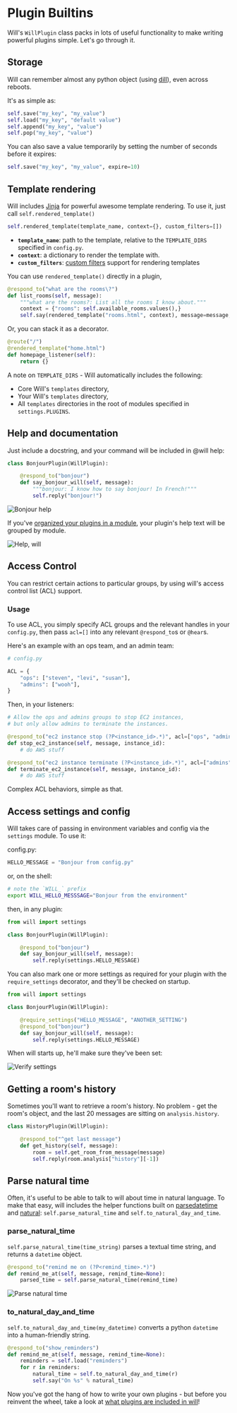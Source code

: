 # Plugin Builtins

Will's `WillPlugin` class packs in lots of useful functionality to make writing powerful plugins simple.  Let's go through it.


## Storage

Will can remember almost any python object (using [dill](https://pypi.python.org/pypi/dill)), even across reboots.

It's as simple as:

```python
self.save("my_key", "my_value")
self.load("my_key", "default value")
self.append("my_key", "value")
self.pop("my_key", "value")
```

You can also save a value temporarily by setting the number of seconds before it expires:

```python
self.save("my_key", "my_value", expire=10)
```


## Template rendering

Will includes [Jinja](http://jinja.pocoo.org/) for powerful awesome template rendering.  To use it, just call `self.rendered_template()`


```python
self.rendered_template(template_name, context={}, custom_filters=[])
```

- **`template_name`**: path to the template, relative to the `TEMPLATE_DIRS` specified in `config.py`.
- **`context`**: a dictionary to render the template with.
- **`custom_filters`**: [custom filters](http://jinja.pocoo.org/docs/2.9/api/#custom-filters)  support for rendering templates

You can use `rendered_template()` directly in a plugin,

```python
@respond_to("what are the rooms\?")
def list_rooms(self, message):
    """what are the rooms?: List all the rooms I know about."""
    context = {"rooms": self.available_rooms.values(),}
    self.say(rendered_template("rooms.html", context), message=message, html=True)
```

Or, you can stack it as a decorator.

```python
@route("/")
@rendered_template("home.html")
def homepage_listener(self):
    return {}
```

A note on `TEMPLATE_DIRS` - Will automatically includes the following:

- Core Will's `templates` directory,
- Your Will's `templates` directory,
- All `templates` directories in the root of modules specified in `settings.PLUGINS`.


## Help and documentation

Just include a docstring, and your command will be included in @will help:


```python
class BonjourPlugin(WillPlugin):

    @respond_to("bonjour")
    def say_bonjour_will(self, message):
        """bonjour: I know how to say bonjour! In French!"""
        self.reply("bonjour!")
```

![Bonjour help](../img/bonjour_help.gif)

If you've [organized your plugins in a module](create.md#what-about-that-awesome-help-text), your plugin's help text will be grouped by module.

![Help, will](../img/help.gif)

## Access Control

You can restrict certain actions to particular groups, by using will's access control list (ACL) support.

### Usage

To use ACL, you simply specify ACL groups and the relevant handles in your `config.py`, then pass `acl=[]` into any relevant `@respond_to`s or `@hear`s. 


Here's an example with an ops team, and an admin team:

```python
# config.py

ACL = {
    "ops": ["steven", "levi", "susan"],
    "admins": ["wooh"],
}
```

Then, in your listeners:

```python
# Allow the ops and admins groups to stop EC2 instances,
# but only allow admins to terminate the instances.

@respond_to("ec2 instance stop (?P<instance_id>.*)", acl=["ops", "admins"])
def stop_ec2_instance(self, message, instance_id):
    # do AWS stuff

@respond_to("ec2 instance terminate (?P<instance_id>.*)", acl=["admins"])
def terminate_ec2_instance(self, message, instance_id):
    # do AWS stuff
```

Complex ACL behaviors, simple as that.


## Access settings and config

Will takes care of passing in environment variables and config via the `settings` module.  To use it:

config.py:

```python
HELLO_MESSAGE = "Bonjour from config.py"
```

or, on the shell:

```bash
# note the `WILL_` prefix
export WILL_HELLO_MESSSAGE="Bonjour from the environment"
```

then, in any plugin: 

```python
from will import settings

class BonjourPlugin(WillPlugin):

    @respond_to("bonjour")
    def say_bonjour_will(self, message):
        self.reply(settings.HELLO_MESSAGE)
```

You can also mark one or more settings as required for your plugin with the `require_settings` decorator, and they'll be checked on startup.

```python
from will import settings

class BonjourPlugin(WillPlugin):

    @require_settings("HELLO_MESSAGE", "ANOTHER_SETTING")
    @respond_to("bonjour")
    def say_bonjour_will(self, message):
        self.reply(settings.HELLO_MESSAGE)
```

When will starts up, he'll make sure they've been set:

![Verify settings](../img/verify_settings.gif)



## Getting a room's history

Sometimes you'll want to retrieve a room's history. No problem - get the room's object, and the last 20 messages are sitting on `analysis.history`.

```python  
class HistoryPlugin(WillPlugin):

    @respond_to("^get last message")
    def get_history(self, message):
        room = self.get_room_from_message(message)
        self.reply(room.analysis["history"][-1])
```



## Parse natural time

Often, it's useful to be able to talk to will about time in natural language.  To make that easy, will includes the helper functions built on [parsedatetime](https://github.com/bear/parsedatetime) and [natural](https://github.com/tehmaze/natural): `self.parse_natural_time` and `self.to_natural_day_and_time`.

### parse_natural_time

`self.parse_natural_time(time_string)` parses a textual time string, and returns a `datetime` object.

```python
@respond_to("remind me on (?P<remind_time>.*)")
def remind_me_at(self, message, remind_time=None):
    parsed_time = self.parse_natural_time(remind_time)
```

![Parse natural time](../img/remind_trash.gif)


### to_natural_day_and_time

`self.to_natural_day_and_time(my_datetime)` converts a python `datetime` into a human-friendly string.
```python
@respond_to("show_reminders")
def remind_me_at(self, message, remind_time=None):
    reminders = self.load("reminders")
    for r in reminders:
        natural_time = self.to_natural_day_and_time(r)
        self.say("On %s" % natural_time)
```

Now you've got the hang of how to write your own plugins - but before you reinvent the wheel, take a look at [what plugins are included in will](bundled.md)!
